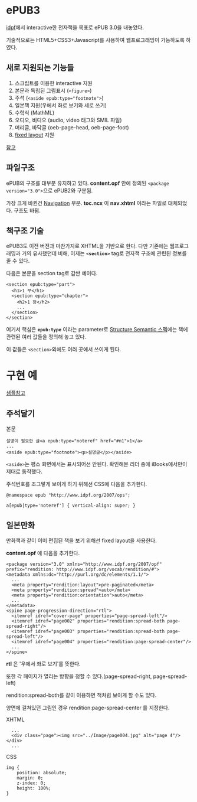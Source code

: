 # ePUB3 #

[idpf](http://www.idpf.org/epub/30/spec/)에서 interactive한 전자책을 목표로 ePUB 3.0을 내놓았다.

기술적으로는 HTML5+CSS3+Javascript를 사용하여 웹프로그래밍이 가능하도록 하였다.

## 새로 지원되는 기능들 ##

  1. 스크립트를 이용한 interactive 지원
  1. 본문과 독립된 그림표시 (`<figure>`)
  1. 주석 (`<aside epub:type="footnote">`)
  1. 일본책 지원(우에서 좌로 보기와 세로 쓰기)
  1. 수학식 (MathML)
  1. 오디오, 비디오 (audio, video 태그와 SMIL 파일)
  1. 머리글, 바닥글 (oeb-page-head, oeb-page-foot)
  1. [fixed layout](http://www.idpf.org/epub/fxl/) 지원

[참고](https://code.google.com/p/epub-samples/wiki/FeatureMatrix)

## 파일구조 ##

ePUB의 구조를 대부분 유지하고 있다.
**content.opf** 안에 정의된 `<package version="3.0">`으로 ePUB2와 구분됨.

가장 크게 바뀐건 [Navigation](http://www.idpf.org/epub/30/spec/epub30-contentdocs.html#sec-xhtml-nav) 부분.
**toc.ncx** 이 **nav.xhtml** 이라는 파일로 대체되었다. 구조도 바뀜.

## 책구조 기술 ##

ePUB3도 이전 버전과 마찬가지로 XHTML을 기반으로 한다.
다만 기존에는 웹프로그래밍과 거의 유사했던데 비해, 이제는 **`<section>`** tag로 전자책 구조에 관련된 정보를 줄 수 있다.

다음은 본문을 section tag로 감싼 예이다.

```
<section epub:type="part">
  <h1>1 부</h1>
  <section epub:type="chapter">
    <h2>1 장</h2>
    ...
  </section>
</section>
```

여기서 핵심은 **`epub:type`** 이라는 parameter로 [Structure Semantic 스펙](http://www.idpf.org/epub/vocab/structure/)에는 책에 관련된 여러 값들을 정의해 놓고 있다.

이 값들은 `<section>`외에도 여러 곳에서 쓰이게 된다.

# 구현 예 #

[샘플참고](https://code.google.com/p/epub-samples/wiki/SamplesListing)

## 주석달기 ##

본문
```
설명이 필요한 글<a epub:type="noteref" href="#n1">1</a>
...
<aside epub:type="footnote"><p>설명글</p></aside>
```

`<aside>`는 평소 화면에서는 표시되어선 안된다.
확인해본 리더 중에 iBooks에서만이 제대로 동작했다.

주석번호를 조그맣게 보이게 하기 위해선 CSS에 다음을 추가한다.
```
@namespace epub "http://www.idpf.org/2007/ops";

a[epub|type='noteref'] { vertical-align: super; }
```

## 일본만화 ##

만화책과 같이 이미 편집된 책을 보기 위해선 fixed layout을 사용한다.

**content.opf** 에 다음을 추가한다.
```
<package version="3.0" xmlns="http://www.idpf.org/2007/opf" prefix="rendition: http://www.idpf.org/vocab/rendition/#">
<metadata xmlns:dc="http://purl.org/dc/elements/1.1/">
  ...
  <meta property="rendition:layout">pre-paginated</meta>
  <meta property="rendition:spread">auto</meta>
  <meta property="rendition:orientation">auto</meta>
  ...
</metadata>
<spine page-progression-direction="rtl">
  <itemref idref="cover-page" properties="page-spread-left"/>
  <itemref idref="page002" properties="rendition:spread-both page-spread-right"/>
  <itemref idref="page003" properties="rendition:spread-both page-spread-left"/>
  <itemref idref="page004" properties="rendition:page-spread-center"/>
  ...
</spine>
```
**rtl** 은 '우에서 좌로 보기'를 뜻한다.

또한 각 페이지가 열리는 방향을 정할 수 있다.(page-spread-right, page-spread-left)

rendition:spread-both를 같이 이용하면 책처럼 보이게 할 수도 있다.

양면에 걸쳐있던 그림인 경우 rendition:page-spread-center 를 지정한다.

XHTML
```
  ...
  <div class="page"><img src="../Image/page004.jpg" alt="page 4"/></div>
  ...
```

CSS
```
img {
    position: absolute;
    margin: 0;
    z-index: 0;
    height: 100%;
}
```